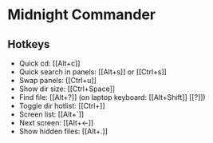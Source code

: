 # Midnight Commander

## Hotkeys

- Quick cd: [[Alt+c]]
- Quick search in panels: [[Alt+s]] or [[Ctrl+s]]
- Swap panels: [[Ctrl+u]]
- Show dir size: [[Ctrl+Space]]
- Find file: [[Alt+?]] (on laptop keyboard: [[Alt+Shift]] [[?]])
- Toggle dir hotlist: [[Ctrl+\]]
- Screen list: [[Alt+`]]
- Next screen: [[Alt+←]]
- Show hidden files: [[Alt+.]]
